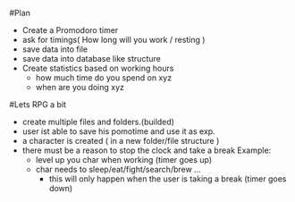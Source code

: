#Plan
* Create a Promodoro timer
* ask for timings( How long will you work / resting )
* save data into file
* save data into database like structure 
* Create statistics based on working hours
    * how much time do you spend on xyz
    * when are you doing xyz

#Lets RPG a bit 
* create multiple files and folders.(builded)
* user ist able to save his pomotime and use it as exp.
* a character is created ( in a new folder/file structure )
* there must be a reason to stop the clock and take a break
Example:
    * level up you char when working (timer goes up)
    * char needs to sleep/eat/fight/search/brew ...
        * this will only happen when the user is taking a break (timer goes down)
